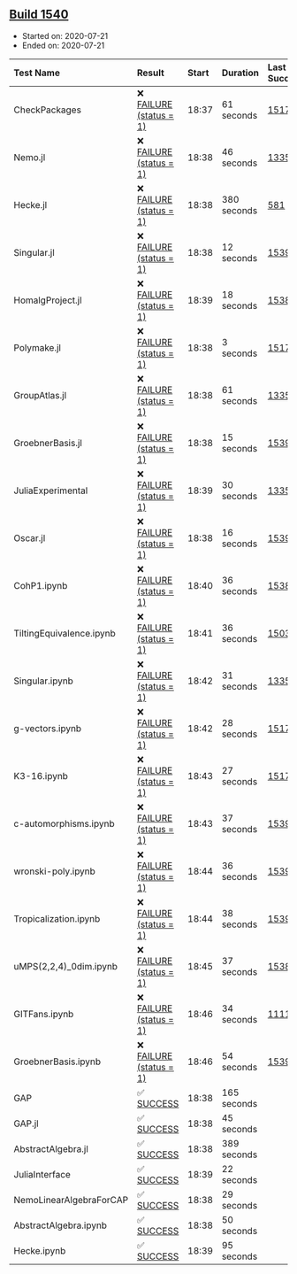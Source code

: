 ## [Build 1540](https://oscarci.mathematik.uni-kl.de/job/oscar-julia-1.4/1540/)

* Started on: 2020-07-21
* Ended on: 2020-07-21

| Test Name    | Result | Start | Duration | Last Success | First Failure |
|:-------------|:-------|:------|:---------|:-------------|:--------------|
| CheckPackages | ❌ [FAILURE (status = 1)](https://oscarci.mathematik.uni-kl.de/job/oscar-julia-1.4/1540/artifact/logs/build-1540/CheckPackages.log) | 18:37 | 61 seconds | [1517](https://oscarci.mathematik.uni-kl.de/job/oscar-julia-1.4/1517/) | [1518](https://oscarci.mathematik.uni-kl.de/job/oscar-julia-1.4/1518/) |
| Nemo.jl | ❌ [FAILURE (status = 1)](https://oscarci.mathematik.uni-kl.de/job/oscar-julia-1.4/1540/artifact/logs/build-1540/Nemo.jl.log) | 18:38 | 46 seconds | [1335](https://oscarci.mathematik.uni-kl.de/job/oscar-julia-1.4/1335/) | [1336](https://oscarci.mathematik.uni-kl.de/job/oscar-julia-1.4/1336/) |
| Hecke.jl | ❌ [FAILURE (status = 1)](https://oscarci.mathematik.uni-kl.de/job/oscar-julia-1.4/1540/artifact/logs/build-1540/Hecke.jl.log) | 18:38 | 380 seconds | [581](https://oscarci.mathematik.uni-kl.de/job/oscar-julia-1.4/581/) | [582](https://oscarci.mathematik.uni-kl.de/job/oscar-julia-1.4/582/) |
| Singular.jl | ❌ [FAILURE (status = 1)](https://oscarci.mathematik.uni-kl.de/job/oscar-julia-1.4/1540/artifact/logs/build-1540/Singular.jl.log) | 18:38 | 12 seconds | [1539](https://oscarci.mathematik.uni-kl.de/job/oscar-julia-1.4/1539/) | [1540](https://oscarci.mathematik.uni-kl.de/job/oscar-julia-1.4/1540/) |
| HomalgProject.jl | ❌ [FAILURE (status = 1)](https://oscarci.mathematik.uni-kl.de/job/oscar-julia-1.4/1540/artifact/logs/build-1540/HomalgProject.jl.log) | 18:39 | 18 seconds | [1538](https://oscarci.mathematik.uni-kl.de/job/oscar-julia-1.4/1538/) | [1539](https://oscarci.mathematik.uni-kl.de/job/oscar-julia-1.4/1539/) |
| Polymake.jl | ❌ [FAILURE (status = 1)](https://oscarci.mathematik.uni-kl.de/job/oscar-julia-1.4/1540/artifact/logs/build-1540/Polymake.jl.log) | 18:38 | 3 seconds | [1517](https://oscarci.mathematik.uni-kl.de/job/oscar-julia-1.4/1517/) | [1518](https://oscarci.mathematik.uni-kl.de/job/oscar-julia-1.4/1518/) |
| GroupAtlas.jl | ❌ [FAILURE (status = 1)](https://oscarci.mathematik.uni-kl.de/job/oscar-julia-1.4/1540/artifact/logs/build-1540/GroupAtlas.jl.log) | 18:38 | 61 seconds | [1335](https://oscarci.mathematik.uni-kl.de/job/oscar-julia-1.4/1335/) | [1336](https://oscarci.mathematik.uni-kl.de/job/oscar-julia-1.4/1336/) |
| GroebnerBasis.jl | ❌ [FAILURE (status = 1)](https://oscarci.mathematik.uni-kl.de/job/oscar-julia-1.4/1540/artifact/logs/build-1540/GroebnerBasis.jl.log) | 18:38 | 15 seconds | [1539](https://oscarci.mathematik.uni-kl.de/job/oscar-julia-1.4/1539/) | [1540](https://oscarci.mathematik.uni-kl.de/job/oscar-julia-1.4/1540/) |
| JuliaExperimental | ❌ [FAILURE (status = 1)](https://oscarci.mathematik.uni-kl.de/job/oscar-julia-1.4/1540/artifact/logs/build-1540/JuliaExperimental.log) | 18:39 | 30 seconds | [1335](https://oscarci.mathematik.uni-kl.de/job/oscar-julia-1.4/1335/) | [1336](https://oscarci.mathematik.uni-kl.de/job/oscar-julia-1.4/1336/) |
| Oscar.jl | ❌ [FAILURE (status = 1)](https://oscarci.mathematik.uni-kl.de/job/oscar-julia-1.4/1540/artifact/logs/build-1540/Oscar.jl.log) | 18:38 | 16 seconds | [1539](https://oscarci.mathematik.uni-kl.de/job/oscar-julia-1.4/1539/) | [1540](https://oscarci.mathematik.uni-kl.de/job/oscar-julia-1.4/1540/) |
| CohP1.ipynb | ❌ [FAILURE (status = 1)](https://oscarci.mathematik.uni-kl.de/job/oscar-julia-1.4/1540/artifact/logs/build-1540/CohP1.ipynb.log) | 18:40 | 36 seconds | [1538](https://oscarci.mathematik.uni-kl.de/job/oscar-julia-1.4/1538/) | [1539](https://oscarci.mathematik.uni-kl.de/job/oscar-julia-1.4/1539/) |
| TiltingEquivalence.ipynb | ❌ [FAILURE (status = 1)](https://oscarci.mathematik.uni-kl.de/job/oscar-julia-1.4/1540/artifact/logs/build-1540/TiltingEquivalence.ipynb.log) | 18:41 | 36 seconds | [1503](https://oscarci.mathematik.uni-kl.de/job/oscar-julia-1.4/1503/) | [1504](https://oscarci.mathematik.uni-kl.de/job/oscar-julia-1.4/1504/) |
| Singular.ipynb | ❌ [FAILURE (status = 1)](https://oscarci.mathematik.uni-kl.de/job/oscar-julia-1.4/1540/artifact/logs/build-1540/Singular.ipynb.log) | 18:42 | 31 seconds | [1335](https://oscarci.mathematik.uni-kl.de/job/oscar-julia-1.4/1335/) | [1336](https://oscarci.mathematik.uni-kl.de/job/oscar-julia-1.4/1336/) |
| g-vectors.ipynb | ❌ [FAILURE (status = 1)](https://oscarci.mathematik.uni-kl.de/job/oscar-julia-1.4/1540/artifact/logs/build-1540/g-vectors.ipynb.log) | 18:42 | 28 seconds | [1517](https://oscarci.mathematik.uni-kl.de/job/oscar-julia-1.4/1517/) | [1518](https://oscarci.mathematik.uni-kl.de/job/oscar-julia-1.4/1518/) |
| K3-16.ipynb | ❌ [FAILURE (status = 1)](https://oscarci.mathematik.uni-kl.de/job/oscar-julia-1.4/1540/artifact/logs/build-1540/K3-16.ipynb.log) | 18:43 | 27 seconds | [1517](https://oscarci.mathematik.uni-kl.de/job/oscar-julia-1.4/1517/) | [1518](https://oscarci.mathematik.uni-kl.de/job/oscar-julia-1.4/1518/) |
| c-automorphisms.ipynb | ❌ [FAILURE (status = 1)](https://oscarci.mathematik.uni-kl.de/job/oscar-julia-1.4/1540/artifact/logs/build-1540/c-automorphisms.ipynb.log) | 18:43 | 37 seconds | [1539](https://oscarci.mathematik.uni-kl.de/job/oscar-julia-1.4/1539/) | [1540](https://oscarci.mathematik.uni-kl.de/job/oscar-julia-1.4/1540/) |
| wronski-poly.ipynb | ❌ [FAILURE (status = 1)](https://oscarci.mathematik.uni-kl.de/job/oscar-julia-1.4/1540/artifact/logs/build-1540/wronski-poly.ipynb.log) | 18:44 | 36 seconds | [1539](https://oscarci.mathematik.uni-kl.de/job/oscar-julia-1.4/1539/) | [1540](https://oscarci.mathematik.uni-kl.de/job/oscar-julia-1.4/1540/) |
| Tropicalization.ipynb | ❌ [FAILURE (status = 1)](https://oscarci.mathematik.uni-kl.de/job/oscar-julia-1.4/1540/artifact/logs/build-1540/Tropicalization.ipynb.log) | 18:44 | 38 seconds | [1539](https://oscarci.mathematik.uni-kl.de/job/oscar-julia-1.4/1539/) | [1540](https://oscarci.mathematik.uni-kl.de/job/oscar-julia-1.4/1540/) |
| uMPS(2,2,4)_0dim.ipynb | ❌ [FAILURE (status = 1)](https://oscarci.mathematik.uni-kl.de/job/oscar-julia-1.4/1540/artifact/logs/build-1540/uMPS-2-2-4-_0dim.ipynb.log) | 18:45 | 37 seconds | [1538](https://oscarci.mathematik.uni-kl.de/job/oscar-julia-1.4/1538/) | [1539](https://oscarci.mathematik.uni-kl.de/job/oscar-julia-1.4/1539/) |
| GITFans.ipynb | ❌ [FAILURE (status = 1)](https://oscarci.mathematik.uni-kl.de/job/oscar-julia-1.4/1540/artifact/logs/build-1540/GITFans.ipynb.log) | 18:46 | 34 seconds | [1111](https://oscarci.mathematik.uni-kl.de/job/oscar-julia-1.4/1111/) | [1112](https://oscarci.mathematik.uni-kl.de/job/oscar-julia-1.4/1112/) |
| GroebnerBasis.ipynb | ❌ [FAILURE (status = 1)](https://oscarci.mathematik.uni-kl.de/job/oscar-julia-1.4/1540/artifact/logs/build-1540/GroebnerBasis.ipynb.log) | 18:46 | 54 seconds | [1539](https://oscarci.mathematik.uni-kl.de/job/oscar-julia-1.4/1539/) | [1540](https://oscarci.mathematik.uni-kl.de/job/oscar-julia-1.4/1540/) |
| GAP | ✅ [SUCCESS](https://oscarci.mathematik.uni-kl.de/job/oscar-julia-1.4/1540/artifact/logs/build-1540/GAP.log) | 18:38 | 165 seconds |  |  |
| GAP.jl | ✅ [SUCCESS](https://oscarci.mathematik.uni-kl.de/job/oscar-julia-1.4/1540/artifact/logs/build-1540/GAP.jl.log) | 18:38 | 45 seconds |  |  |
| AbstractAlgebra.jl | ✅ [SUCCESS](https://oscarci.mathematik.uni-kl.de/job/oscar-julia-1.4/1540/artifact/logs/build-1540/AbstractAlgebra.jl.log) | 18:38 | 389 seconds |  |  |
| JuliaInterface | ✅ [SUCCESS](https://oscarci.mathematik.uni-kl.de/job/oscar-julia-1.4/1540/artifact/logs/build-1540/JuliaInterface.log) | 18:39 | 22 seconds |  |  |
| NemoLinearAlgebraForCAP | ✅ [SUCCESS](https://oscarci.mathematik.uni-kl.de/job/oscar-julia-1.4/1540/artifact/logs/build-1540/NemoLinearAlgebraForCAP.log) | 18:38 | 29 seconds |  |  |
| AbstractAlgebra.ipynb | ✅ [SUCCESS](https://oscarci.mathematik.uni-kl.de/job/oscar-julia-1.4/1540/artifact/logs/build-1540/AbstractAlgebra.ipynb.log) | 18:38 | 50 seconds |  |  |
| Hecke.ipynb | ✅ [SUCCESS](https://oscarci.mathematik.uni-kl.de/job/oscar-julia-1.4/1540/artifact/logs/build-1540/Hecke.ipynb.log) | 18:39 | 95 seconds |  |  |

